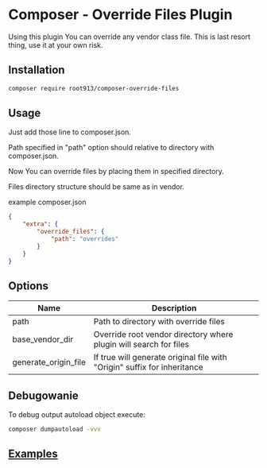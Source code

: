 # Composer - Override Files Plugin

Using this plugin You can override any vendor class file. This is last resort thing, use it at your own risk.

## Installation

```bash
composer require root913/composer-override-files
```

## Usage

Just add those line to composer.json.

Path specified in "path" option should relative to directory with composer.json.

Now You can override files by placing them in specified directory. 

Files directory structure should be same as in vendor.

example composer.json
```json
{
    "extra": {
        "override_files": {
            "path": "overrides"
        }
    }
}
```

## Options
| Name                  | Description                                                               |
| --------------------- | ------------------------------------------------------------------------- |
| path                  | Path to directory with override files                                     |
| base_vendor_dir       | Override root vendor directory where plugin will search for files         |
| generate_origin_file  | If true will generate original file with "Origin" suffix for inheritance  |

## Debugowanie

To debug output autoload object execute:
```bash
composer dumpautoload -vvv
```

## [Examples](examples/README.md)
